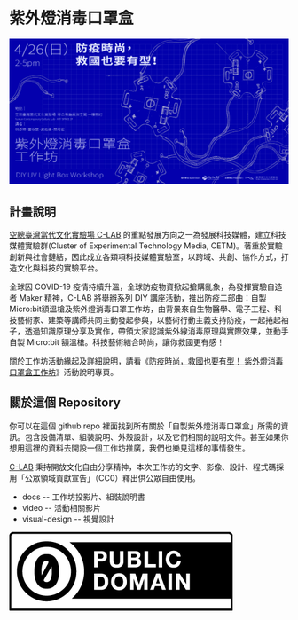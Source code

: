 # 紫外燈消毒口罩盒

![](images/visual.jpg)

## 計畫說明

[空總臺灣當代文化實驗場 C-LAB](https://www.facebook.com/TCCLAB.ORG) 的重點發展方向之一為發展科技媒體，建立科技媒體實驗群(Cluster of Experimental Technology Media, CETM)。著重於實驗創新與社會鏈結，因此成立各類項科技媒體實驗室，以跨域、共創、協作方式，打造文化與科技的實驗平台。

全球因 COVID-19 疫情持續升溫，全球防疫物資掀起搶購亂象，為發揮實驗自造者 Maker 精神，C-LAB 將舉辦系列 DIY 講座活動，推出防疫二部曲：自製Micro:bit額溫槍及紫外燈消毒口罩工作坊，由背景來自生物醫學、電子工程、科技藝術家、建築等講師共同主動發起參與，以藝術行動主義支持防疫，一起捲起袖子，透過知識原理分享及實作，帶領大家認識紫外線消毒原理與實際效果，並動手自製 Micro:bit 額溫槍。科技藝術結合時尚，讓你救國更有感！ 

關於工作坊活動緣起及詳細說明，請看《[防疫時尚，救國也要有型！ 紫外燈消毒口罩盒工作坊](https://www.facebook.com/events/219780425920506/)》活動說明專頁。


## 關於這個 Repository

你可以在這個 github repo 裡面找到所有關於「自製紫外燈消毒口罩盒」所需的資訊。包含設備清單、組裝說明、外殼設計，以及它們相關的說明文件。甚至如果你想用這裡的資料去開設一個工作坊推廣，我們也樂見這樣的事情發生。  

[C-LAB](https://www.facebook.com/TCCLAB.ORG) 秉持開放文化自由分享精神，本次工作坊的文字、影像、設計、程式碼採用「公眾領域貢獻宣告」（CC0）釋出供公眾自由使用。

* docs -- 工作坊投影片、組裝說明書
* video -- 活動相關影片
* visual-design -- 視覺設計


![](images/cc-zero.png)
